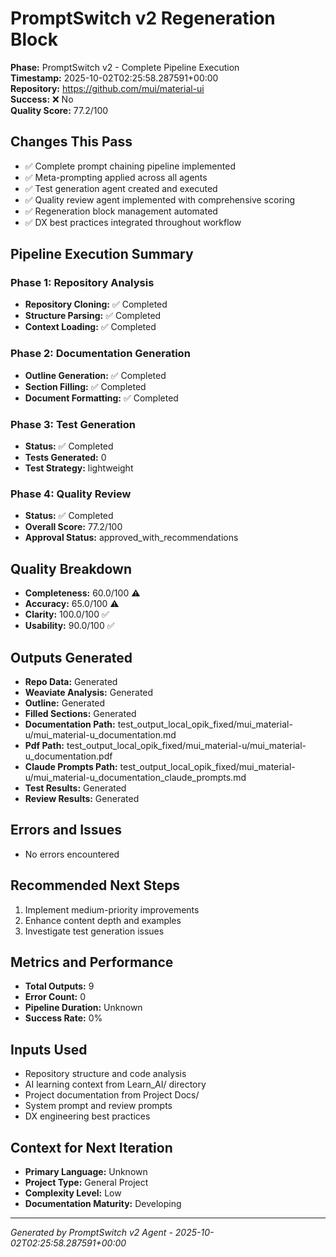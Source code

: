 # PromptSwitch v2 Regeneration Block

**Phase:** PromptSwitch v2 - Complete Pipeline Execution  
**Timestamp:** 2025-10-02T02:25:58.287591+00:00  
**Repository:** https://github.com/mui/material-ui  
**Success:** ❌ No  
**Quality Score:** 77.2/100

## Changes This Pass

- ✅ Complete prompt chaining pipeline implemented
- ✅ Meta-prompting applied across all agents
- ✅ Test generation agent created and executed
- ✅ Quality review agent implemented with comprehensive scoring
- ✅ Regeneration block management automated
- ✅ DX best practices integrated throughout workflow

## Pipeline Execution Summary

### Phase 1: Repository Analysis
- **Repository Cloning:** ✅ Completed
- **Structure Parsing:** ✅ Completed  
- **Context Loading:** ✅ Completed

### Phase 2: Documentation Generation
- **Outline Generation:** ✅ Completed
- **Section Filling:** ✅ Completed
- **Document Formatting:** ✅ Completed

### Phase 3: Test Generation
- **Status:** ✅ Completed
- **Tests Generated:** 0
- **Test Strategy:** lightweight

### Phase 4: Quality Review
- **Status:** ✅ Completed
- **Overall Score:** 77.2/100
- **Approval Status:** approved_with_recommendations

## Quality Breakdown

- **Completeness:** 60.0/100 ⚠️
- **Accuracy:** 65.0/100 ⚠️
- **Clarity:** 100.0/100 ✅
- **Usability:** 90.0/100 ✅

## Outputs Generated

- **Repo Data:** Generated
- **Weaviate Analysis:** Generated
- **Outline:** Generated
- **Filled Sections:** Generated
- **Documentation Path:** test_output_local_opik_fixed/mui_material-u/mui_material-u_documentation.md
- **Pdf Path:** test_output_local_opik_fixed/mui_material-u/mui_material-u_documentation.pdf
- **Claude Prompts Path:** test_output_local_opik_fixed/mui_material-u/mui_material-u_documentation_claude_prompts.md
- **Test Results:** Generated
- **Review Results:** Generated

## Errors and Issues

- No errors encountered

## Recommended Next Steps

1. Implement medium-priority improvements
2. Enhance content depth and examples
2. Investigate test generation issues

## Metrics and Performance

- **Total Outputs:** 9
- **Error Count:** 0
- **Pipeline Duration:** Unknown
- **Success Rate:** 0%

## Inputs Used

- Repository structure and code analysis
- AI learning context from Learn_AI/ directory
- Project documentation from Project Docs/
- System prompt and review prompts
- DX engineering best practices

## Context for Next Iteration

- **Primary Language:** Unknown
- **Project Type:** General Project
- **Complexity Level:** Low
- **Documentation Maturity:** Developing

---

*Generated by PromptSwitch v2 Agent - 2025-10-02T02:25:58.287591+00:00*
